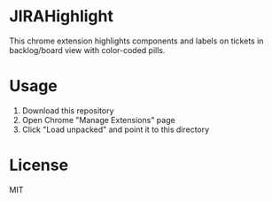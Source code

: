 # JIRAHighlight

This chrome extension highlights components and labels on tickets in backlog/board view with color-coded pills.

# Usage

1. Download this repository
2. Open Chrome "Manage Extensions" page
3. Click "Load unpacked" and point it to this directory

# License

MIT
